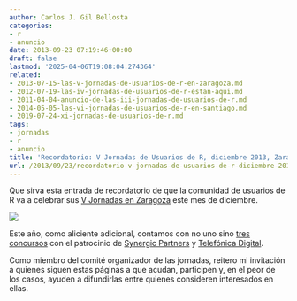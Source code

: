 ```yaml
---
author: Carlos J. Gil Bellosta
categories:
- r
- anuncio
date: 2013-09-23 07:19:46+00:00
draft: false
lastmod: '2025-04-06T19:08:04.274364'
related:
- 2013-07-15-las-v-jornadas-de-usuarios-de-r-en-zaragoza.md
- 2012-07-19-las-iv-jornadas-de-usuarios-de-r-estan-aqui.md
- 2011-04-04-anuncio-de-las-iii-jornadas-de-usuarios-de-r.md
- 2014-05-05-las-vi-jornadas-de-usuarios-de-r-en-santiago.md
- 2019-07-24-xi-jornadas-de-usuarios-de-r.md
tags:
- jornadas
- r
- anuncio
title: 'Recordatorio: V Jornadas de Usuarios de R, diciembre 2013, Zaragoza'
url: /2013/09/23/recordatorio-v-jornadas-de-usuarios-de-r-diciembre-2013-zaragoza/
---
```


Que sirva esta entrada de recordatorio de que la comunidad de usuarios de R va a celebrar sus [V Jornadas en Zaragoza](http://r-es.org/V+Jornadas) este mes de diciembre.

[![](/wp-uploads/2013/09/dl1127display.jpg)
](http://r-es.org/dl1126)

Este año, como aliciente adicional, contamos con no uno sino [tres concursos](http://r-es.org/Concursos+V+Jornadas) con el patrocinio de [Synergic Partners](http://www.synergicpartners.com/) y [Telefónica Digital](http://www.tid.es/es/Paginas/default.aspx).

Como miembro del comité organizador de las jornadas, reitero mi invitación a quienes siguen estas páginas a que acudan, participen y, en el peor de los casos, ayuden a difundirlas entre quienes consideren interesados en ellas.